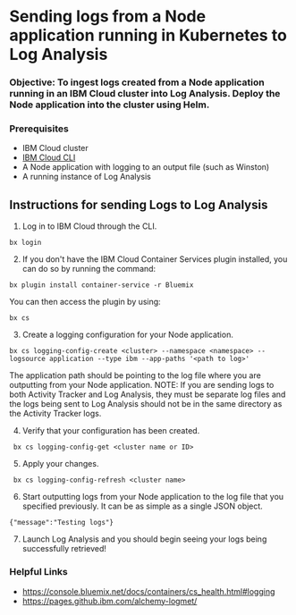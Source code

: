 # Sending logs from a Node application running in Kubernetes to Log Analysis

### Objective: To ingest logs created from a Node application running in an IBM Cloud cluster into Log Analysis. Deploy the Node application into the cluster using Helm.

### Prerequisites
- IBM Cloud cluster
- [IBM Cloud CLI](https://console.bluemix.net/docs/cli/index.html#overview)
- A Node application with logging to an output file (such as Winston)
- A running instance of Log Analysis

## Instructions for sending Logs to Log Analysis

1. Log in to IBM Cloud through the CLI.
  ```
  bx login
  ```

2. If you don't have the IBM Cloud Container Services plugin installed, you can do so by running the command:
  ```
  bx plugin install container-service -r Bluemix
  ```
  You can then access the plugin by using:
  ```
  bx cs
  ```

3. Create a logging configuration for your Node application.
  ```
  bx cs logging-config-create <cluster> --namespace <namespace> --logsource application --type ibm --app-paths '<path to log>'
  ```
  The application path should be pointing to the log file where you are outputting from your Node application. NOTE: If you are sending logs to both Activity Tracker and Log Analysis, they must be separate log files and the logs being sent to Log Analysis should not be in the same directory as the Activity Tracker logs.

4. Verify that your configuration has been created.
  ```
   bx cs logging-config-get <cluster name or ID>
   ```

5. Apply your changes.
  ```
   bx cs logging-config-refresh <cluster name>
   ```

6. Start outputting logs from your Node application to the log file that you specified previously. It can be as simple as a single JSON object.
  ```
  {"message":"Testing logs"}
  ```

7. Launch Log Analysis and you should begin seeing your logs being successfully retrieved!

### Helpful Links
- https://console.bluemix.net/docs/containers/cs_health.html#logging
- https://pages.github.ibm.com/alchemy-logmet/
